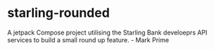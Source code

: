 # starling-rounded


A jetpack Compose project utilising the Starling Bank develoeprs API services to build a small round up feature. - Mark Prime
